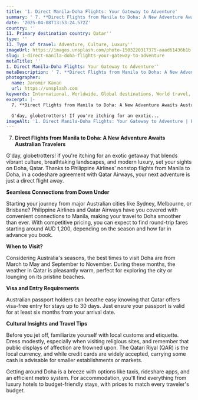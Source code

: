 ```yaml
---
title: '1. Direct Manila-Doha Flights: Your Gateway to Adventure'
summary: ' 7. **Direct Flights from Manila to Doha: A New Adventure Awaits Australian Travelers**...'
date: '2025-04-08T13:53:24.572Z'
country: ''
11. Primary destination country: Qatar''
type: ''
13. Type of travel: Adventure, Culture, Luxury''
imageUrl: https://images.unsplash.com/photo-1503220317375-aaad61436b1b
slug: 1-direct-manila-doha-flights-your-gateway-to-adventure
metaTitle: ''
1. Direct Manila-Doha Flights: Your Gateway to Adventure''
metaDescription: ' 7. **Direct Flights from Manila to Doha: A New Adventure Awaits Australian Travelers**...'
photographer:
  name: Jaromir Kavan
  url: https://unsplash.com
keywords: International, Worldwide, Global destinations, World travel, Destinations, Places to visit, Travel guide, Vacation spots, Best places, Hidden gems, Travel tips, Must visit, Budget travel, Luxury travel, Adventure travel
excerpt: |-
  7. **Direct Flights from Manila to Doha: A New Adventure Awaits Australian Travelers**

  G'day, globetrotters! If you're itching for an exotic...
imageAlt: '1. Direct Manila-Doha Flights: Your Gateway to Adventure | Photo by Jaromir Kavan'
---
```


7. **Direct Flights from Manila to Doha: A New Adventure Awaits Australian Travelers**

G'day, globetrotters! If you're itching for an exotic getaway that blends vibrant culture, breathtaking landscapes, and modern luxury, set your sights on Doha, Qatar. Thanks to Philippine Airlines' nonstop flights from Manila to Doha, in a codeshare agreement with Qatar Airways, your next adventure is just a direct flight away.

**Seamless Connections from Down Under**

Starting your journey from major Australian cities like Sydney, Melbourne, or Brisbane? Philippine Airlines and Qatar Airways have you covered with convenient connections to Manila, making your travel to Doha smoother than ever. With competitive pricing, you can expect to find round-trip fares starting around AUD 1,200, depending on the season and how far in advance you book.

**When to Visit?**

Considering Australia's seasons, the best times to visit Doha are from March to May and September to November. During these months, the weather in Qatar is pleasantly warm, perfect for exploring the city or lounging on its pristine beaches.

**Visa and Entry Requirements**

Australian passport holders can breathe easy knowing that Qatar offers visa-free entry for stays up to 30 days. Just ensure your passport is valid for at least six months from your arrival date.

**Cultural Insights and Travel Tips**

Before you jet off, familiarize yourself with local customs and etiquette. Dress modestly, especially when visiting religious sites, and remember that public displays of affection are frowned upon. The Qatari Riyal (QAR) is the local currency, and while credit cards are widely accepted, carrying some cash is advisable for smaller establishments or markets.

Getting around Doha is a breeze with options like taxis, rideshare apps, and an efficient metro system. For accommodation, you'll find everything from luxury hotels to budget-friendly stays, with prices to match every traveler's budget.
